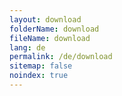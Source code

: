 ```yaml
---
layout: download
folderName: download
fileName: download
lang: de
permalink: /de/download
sitemap: false
noindex: true
---
```

    